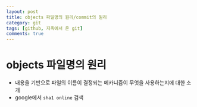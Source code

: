 ```yaml
---
layout: post
title: objects 파일명의 원리/commit의 원리
category: git
tags: [github, 지옥에서 온 git]
comments: true
---
```


# objects 파일명의 원리
- 내용을 기반으로 파일의 이름이 결정되는 메카니즘이 무엇을 사용하는지에 대한 소개
- google에서 `sha1 online` 검색
